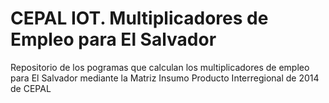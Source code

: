 # CEPAL IOT. Multiplicadores de Empleo para El Salvador
Repositorio de los pogramas que calculan los multiplicadores de empleo para El Salvador mediante la Matriz Insumo Producto Interregional de 2014 de CEPAL